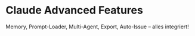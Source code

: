 # Claude Advanced Features
Memory, Prompt-Loader, Multi-Agent, Export, Auto-Issue – alles integriert!
